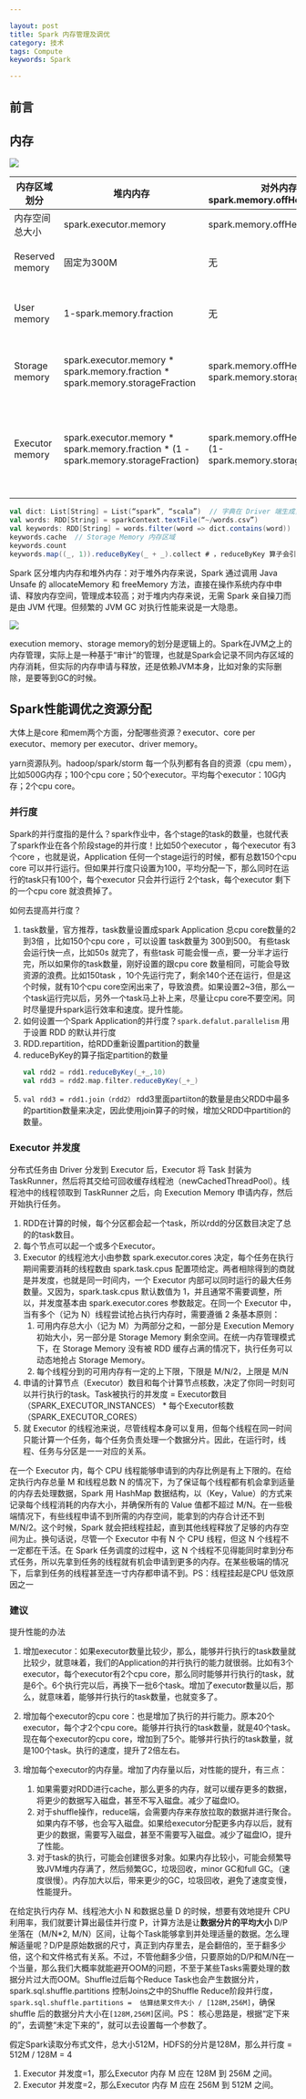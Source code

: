 ```yaml
---

layout: post
title: Spark 内存管理及调优
category: 技术
tags: Compute
keywords: Spark

---
```


## 前言

## 内存

![](/public/upload/compute/spark_mem.png)


|内存区域划分|堆内内存|对外内存<br>spark.memory.offHeap.enabled|作用|
|---|---|---|---|
|内存空间总大小|spark.executor.memory|spark.memory.offHeap.size|
|Reserved memory|固定为300M|无|用于存储 Spark 内部对象|
|User memory|1-spark.memory.fraction|无|用于存储用户自定义的数据结构|
|Storage memory|spark.executor.memory * <br>spark.memory.fraction * spark.memory.storageFraction|spark.memory.offHeap.size * <br> spark.memory.storageFraction|用来容纳 RDD 缓存和广播变量|
|Executor memory|spark.executor.memory * <br> spark.memory.fraction * (1 - spark.memory.storageFraction)|spark.memory.offHeap.size * <br>(1-spark.memory.storageFraction)|用于分布式任务执行，如 Shuffle、Sort 和 Aggregate 等操作|


```scala
val dict: List[String] = List(“spark”, “scala”)  // 字典在 Driver 端生成，它在后续的 RDD 调用中会随着任务一起分发到 Executor 端，Executor 将其存储在 User Memory 区域
val words: RDD[String] = sparkContext.textFile(“~/words.csv”)
val keywords: RDD[String] = words.filter(word => dict.contains(word))
keywords.cache	// Storage Memory 内存区域
keywords.count
keywords.map((_, 1)).reduceByKey(_ + _).collect	# ，reduceByKey 算子会引入 Shuffle，而 Shuffle 过程中所涉及的内部数据结构，如映射、排序、聚合等操作所仰仗的 Buffer、Array 和 HashMap，都会消耗 Execution Memory 区域中的内存
```

Spark 区分堆内内存和堆外内存：对于堆外内存来说，Spark 通过调用 Java Unsafe 的 allocateMemory 和 freeMemory 方法，直接在操作系统内存中申请、释放内存空间，管理成本较高；对于堆内内存来说，无需 Spark 亲自操刀而是由 JVM 代理。但频繁的 JVM GC 对执行性能来说是一大隐患。

![](/public/upload/compute/spark_mm.png)

execution memory、storage memory的划分是逻辑上的。Spark在JVM之上的内存管理，实际上是一种基于“审计”的管理，也就是Spark会记录不同内存区域的内存消耗，但实际的内存申请与释放，还是依赖JVM本身，比如对象的实际删除，是要等到GC的时候。

## Spark性能调优之资源分配 

大体上是core 和mem两个方面，分配哪些资源？executor、core per executor、memory per executor、driver memory。

yarn资源队列。hadoop/spark/storm 每一个队列都有各自的资源（cpu mem），比如500G内存；100个cpu core；50个executor。平均每个executor：10G内存；2个cpu core。

### 并行度

Spark的并行度指的是什么？spark作业中，各个stage的task的数量，也就代表了spark作业在各个阶段stage的并行度！比如50个executor ，每个executor 有3个core ，也就是说，Application 任何一个stage运行的时候，都有总数150个cpu core 可以并行运行。但如果并行度只设置为100，平均分配一下，那么同时在运行的task只有100个，每个executor 只会并行运行 2个task，每个executor 剩下的一个cpu core 就浪费掉了。

如何去提高并行度？
1. task数量，官方推荐，task数量设置成spark Application 总cpu core数量的2到3倍 ，比如150个cpu core ，可以设置 task数量为 300到500。 有些task 会运行快一点，比如50s 就完了，有些task 可能会慢一点，要一分半才运行完，所以如果你的task数量，刚好设置的跟cpu core 数量相同，可能会导致资源的浪费。比如150task ，10个先运行完了，剩余140个还在运行，但是这个时候，就有10个cpu core空闲出来了，导致浪费。如果设置2~3倍，那么一个task运行完以后，另外一个task马上补上来，尽量让cpu core不要空闲。同时尽量提升spark运行效率和速度。提升性能。
2. 如何设置一个Spark Application的并行度？`spark.defalut.parallelism` 用于设置 RDD 的默认并行度
3. RDD.repartition，给RDD重新设置partition的数量
4. reduceByKey的算子指定partition的数量
	```scala
	val rdd2 = rdd1.reduceByKey(_+_,10)
	val rdd3 = rdd2.map.filter.reduceByKey(_+_)
	```
5. `val rdd3 = rdd1.join（rdd2）`  rdd3里面partiiton的数量是由父RDD中最多的partition数量来决定，因此使用join算子的时候，增加父RDD中partition的数量。


### Executor 并发度

分布式任务由 Driver 分发到 Executor 后，Executor 将 Task 封装为 TaskRunner，然后将其交给可回收缓存线程池（newCachedThreadPool）。线程池中的线程领取到 TaskRunner 之后，向 Execution Memory 申请内存，然后开始执行任务。
1. RDD在计算的时候，每个分区都会起一个task，所以rdd的分区数目决定了总的的task数目。
3. 每个节点可以起一个或多个Executor。
4. Executor 的线程池大小由参数 spark.executor.cores 决定，每个任务在执行期间需要消耗的线程数由 spark.task.cpus 配置项给定。两者相除得到的商就是并发度，也就是同一时间内，一个 Executor 内部可以同时运行的最大任务数量。又因为，spark.task.cpus 默认数值为 1，并且通常不需要调整，所以，并发度基本由 spark.executor.cores 参数敲定。在同一个 Executor 中，当有多个（记为 N）线程尝试抢占执行内存时，需要遵循 2 条基本原则：
	1. 可用内存总大小（记为 M）为两部分之和，一部分是 Execution Memory 初始大小，另一部分是 Storage Memory 剩余空间。在统一内存管理模式下，在 Storage Memory 没有被 RDD 缓存占满的情况下，执行任务可以动态地抢占 Storage Memory。
	2. 每个线程分到的可用内存有一定的上下限，下限是 M/N/2，上限是 M/N
2. 申请的计算节点（Executor）数目和每个计算节点核数，决定了你同一时刻可以并行执行的task。Task被执行的并发度 = Executor数目（SPARK_EXECUTOR_INSTANCES） * 每个Executor核数（SPARK_EXECUTOR_CORES）
5. 就 Executor 的线程池来说，尽管线程本身可以复用，但每个线程在同一时间只能计算一个任务，每个任务负责处理一个数据分片。因此，在运行时，线程、任务与分区是一一对应的关系。

在一个 Executor 内，每个 CPU 线程能够申请到的内存比例是有上下限的。在给定执行内存总量 M 和线程总数 N 的情况下，为了保证每个线程都有机会拿到适量的内存去处理数据，Spark 用 HashMap 数据结构，以（Key，Value）的方式来记录每个线程消耗的内存大小，并确保所有的 Value 值都不超过 M/N。在一些极端情况下，有些线程申请不到所需的内存空间，能拿到的内存合计还不到 M/N/2。这个时候，Spark 就会把线程挂起，直到其他线程释放了足够的内存空间为止。换句话说，尽管一个 Executor 中有 N 个 CPU 线程，但这 N 个线程不一定都在干活。在 Spark 任务调度的过程中，这 N 个线程不见得能同时拿到分布式任务，所以先拿到任务的线程就有机会申请到更多的内存。在某些极端的情况下，后拿到任务的线程甚至连一寸内存都申请不到。PS：线程挂起是CPU 低效原因之一

### 建议

提升性能的办法

1. 增加executor：如果executor数量比较少，那么，能够并行执行的task数量就比较少，就意味着，我们的Application的并行执行的能力就很弱。比如有3个executor，每个executor有2个cpu core，那么同时能够并行执行的task，就是6个。6个执行完以后，再换下一批6个task。增加了executor数量以后，那么，就意味着，能够并行执行的task数量，也就变多了。
2. 增加每个executor的cpu core：也是增加了执行的并行能力。原本20个executor，每个才2个cpu core。能够并行执行的task数量，就是40个task。现在每个executor的cpu core，增加到了5个。能够并行执行的task数量，就是100个task。执行的速度，提升了2倍左右。
3. 增加每个executor的内存量。增加了内存量以后，对性能的提升，有三点：

   1. 如果需要对RDD进行cache，那么更多的内存，就可以缓存更多的数据，将更少的数据写入磁盘，甚至不写入磁盘。减少了磁盘IO。
   2. 对于shuffle操作，reduce端，会需要内存来存放拉取的数据并进行聚合。如果内存不够，也会写入磁盘。如果给executor分配更多内存以后，就有更少的数据，需要写入磁盘，甚至不需要写入磁盘。减少了磁盘IO，提升了性能。
   3. 对于task的执行，可能会创建很多对象。如果内存比较小，可能会频繁导致JVM堆内存满了，然后频繁GC，垃圾回收，minor GC和full GC。（速度很慢）。内存加大以后，带来更少的GC，垃圾回收，避免了速度变慢，性能提升。

在给定执行内存 M、线程池大小 N 和数据总量 D 的时候，想要有效地提升 CPU 利用率，我们就要计算出最佳并行度 P，计算方法是让**数据分片的平均大小** D/P 坐落在（M/N*2, M/N）区间，让每个Task能够拿到并处理适量的数据。怎么理解适量呢？D/P是原始数据的尺寸，真正到内存里去，是会翻倍的，至于翻多少倍，这个和文件格式有关系。不过，不管他翻多少倍，只要原始的D/P和M/N在一个当量，那么我们大概率就能避开OOM的问题，不至于某些Tasks需要处理的数据分片过大而OOM。Shuffle过后每个Reduce Task也会产生数据分片，spark.sql.shuffle.partitions 控制Joins之中的Shuffle Reduce阶段并行度，`spark.sql.shuffle.partitions =  估算结果文件大小 / [128M,256M]`，确保shuffle 后的数据分片大小在`[128M,256M]`区间。PS： 核心思路是，根据“定下来的”，去调整“未定下来的”，就可以去设置每一个参数了。

假定Spark读取分布式文件，总大小512M，HDFS的分片是128M，那么并行度 = 512M / 128M = 4
1. Executor 并发度=1，那么Executor 内存 M  应在 128M 到 256M 之间。
2. Executor 并发度=2，那么Executor 内存 M  应在 256M 到 512M 之间。


